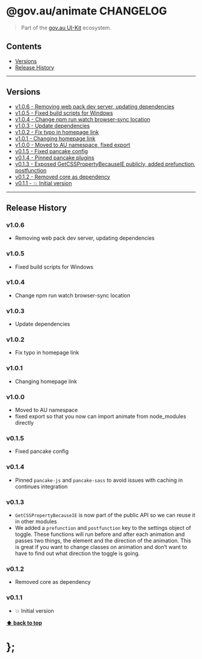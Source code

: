 @gov.au/animate CHANGELOG
======================

> Part of the [gov.au UI-Kit](https://github.com/govau/uikit/) ecosystem.


## Contents

* [Versions](#install)
* [Release History](#release-history)


----------------------------------------------------------------------------------------------------------------------------------------------------------------


## Versions

* [v1.0.6 - Removing web pack dev server, updating dependencies](#v106)
* [v1.0.5 - Fixed build scripts for Windows](#v105)
* [v1.0.4 - Change npm run watch browser-sync location](#v104)
* [v1.0.3 - Update dependencies](#v103)
* [v1.0.2 - Fix typo in homepage link](#v102)
* [v1.0.1 - Changing homepage link](#v101)
* [v1.0.0 - Moved to AU namespace, fixed export](#v100)
* [v0.1.5 - Fixed pancake config](#v015)
* [v0.1.4 - Pinned pancake plugins](#v014)
* [v0.1.3 - Exposed GetCSSPropertyBecauseIE publicly, added prefunction, postfunction](#v013)
* [v0.1.2 - Removed core as dependency](#v012)
* [v0.1.1 - 💥 Initial version](#v011)


----------------------------------------------------------------------------------------------------------------------------------------------------------------


## Release History

### v1.0.6

- Removing web pack dev server, updating dependencies


### v1.0.5

- Fixed build scripts for Windows


### v1.0.4

- Change npm run watch browser-sync location


### v1.0.3

- Update dependencies


### v1.0.2

- Fix typo in homepage link


### v1.0.1

- Changing homepage link


### v1.0.0

- Moved to AU namespace
- fixed export so that you now can import animate from node_modules directly


### v0.1.5

- Fixed pancake config


### v0.1.4

- Pinned `pancake-js` and `pancake-sass` to avoid issues with caching in continues integration


### v0.1.3

- `GetCSSPropertyBecauseIE` is now part of the public API so we can reuse it in other modules
- We added a `prefunction` and `postfunction` key to the settings object of toggle. These functions will run before and after each animation and passes two
	things, the element and the direction of the animation. This is great if you want to change classes on animation and don’t want to have to find out what
	direction the toggle is going.


### v0.1.2

- Removed core as dependency


### v0.1.1

- 💥 Initial version


**[⬆ back to top](#contents)**


# };
